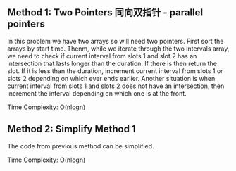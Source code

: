 ## Method 1: Two Pointers 同向双指针 - parallel pointers

In this problem we have two arrays so will need two pointers. First sort the arrays by start time. Thenm, while we iterate through the two intervals array, we need to check if current interval from slots 1 and slot 2 has an intersection that lasts longer than the duration. If there is then return the slot. If it is less than the duration, increment current interval from slots 1 or slots 2 depending on which ever ends earlier. Another situation is when current interval from slots 1 and slots 2 does not have an intersection, then increment the interval depending on which one is at the front.

Time Complexity: O(nlogn)

## Method 2: Simplify Method 1

The code from previous method can be simplified.

Time Complexity: O(nlogn)
